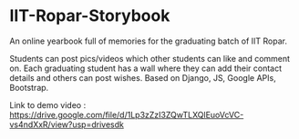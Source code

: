# IIT-Ropar-Storybook

An online yearbook full of memories for the graduating batch of IIT Ropar.

Students can post pics/videos which other students can like and comment on. Each graduating student has a wall where they can add their contact details and others can post wishes. Based on Django, JS, Google APIs, Bootstrap.

Link to demo video : https://drive.google.com/file/d/1Lp3zZzI3ZQwTLXQlEuoVcVC-vs4ndXxR/view?usp=drivesdk
